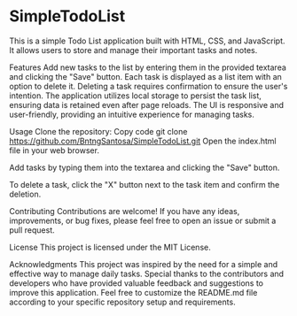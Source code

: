 # SimpleTodoList
This is a simple Todo List application built with HTML, CSS, and JavaScript. It allows users to store and manage their important tasks and notes.

Features
Add new tasks to the list by entering them in the provided textarea and clicking the "Save" button.
Each task is displayed as a list item with an option to delete it.
Deleting a task requires confirmation to ensure the user's intention.
The application utilizes local storage to persist the task list, ensuring data is retained even after page reloads.
The UI is responsive and user-friendly, providing an intuitive experience for managing tasks.

Usage
Clone the repository:
Copy code
git clone https://github.com/BntngSantosa/SimpleTodoList.git
Open the index.html file in your web browser.

Add tasks by typing them into the textarea and clicking the "Save" button.

To delete a task, click the "X" button next to the task item and confirm the deletion.

Contributing
Contributions are welcome! If you have any ideas, improvements, or bug fixes, please feel free to open an issue or submit a pull request.

License
This project is licensed under the MIT License.

Acknowledgments
This project was inspired by the need for a simple and effective way to manage daily tasks.
Special thanks to the contributors and developers who have provided valuable feedback and suggestions to improve this application.
Feel free to customize the README.md file according to your specific repository setup and requirements.

